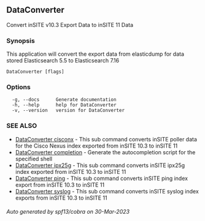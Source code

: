 ## DataConverter

Convert inSITE v10.3 Export Data to inSITE 11 Data

### Synopsis

This application will convert the export data from elasticdump for data stored Elasticsearch 5.5 to Elasticsearch 7.16

```
DataConverter [flags]
```

### Options

```
  -g, --docs      Generate documentation
  -h, --help      help for DataConverter
  -v, --version   version for DataConverter
```

### SEE ALSO

* [DataConverter cisconx](docs/DataConverter_cisconx.md)	 - This sub command converts inSITE poller data for the Cisco Nexus index exported from inSITE 10.3 to inSITE 11
* [DataConverter completion](docs/DataConverter_completion.md)	 - Generate the autocompletion script for the specified shell
* [DataConverter ipx25g](docs/DataConverter_ipx25g.md)	 - This sub command converts inSITE ipx25g index exported from inSITE 10.3 to inSITE 11
* [DataConverter ping](docs/DataConverter_ping.md)	 - This sub command converts inSITE ping index export from inSITE 10.3 to inSITE 11
* [DataConverter syslog](docs/DataConverter_syslog.md)	 - This sub command converts inSITE syslog index exports from inSITE 10.3 to inSITE 11

###### Auto generated by spf13/cobra on 30-Mar-2023
